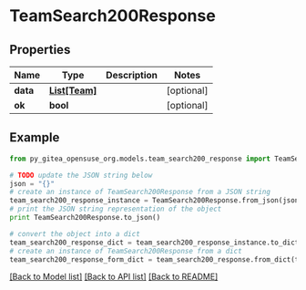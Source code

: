 # TeamSearch200Response


## Properties

Name | Type | Description | Notes
------------ | ------------- | ------------- | -------------
**data** | [**List[Team]**](Team.md) |  | [optional] 
**ok** | **bool** |  | [optional] 

## Example

```python
from py_gitea_opensuse_org.models.team_search200_response import TeamSearch200Response

# TODO update the JSON string below
json = "{}"
# create an instance of TeamSearch200Response from a JSON string
team_search200_response_instance = TeamSearch200Response.from_json(json)
# print the JSON string representation of the object
print TeamSearch200Response.to_json()

# convert the object into a dict
team_search200_response_dict = team_search200_response_instance.to_dict()
# create an instance of TeamSearch200Response from a dict
team_search200_response_form_dict = team_search200_response.from_dict(team_search200_response_dict)
```
[[Back to Model list]](../README.md#documentation-for-models) [[Back to API list]](../README.md#documentation-for-api-endpoints) [[Back to README]](../README.md)


